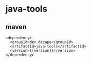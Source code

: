 # java-tools

## maven

```
<dependency>
  <groupId>dev.dacape</groupId>
  <artifactId>java-tools</artifactId>
  <version>{{version}}</version>
</dependency>
```
